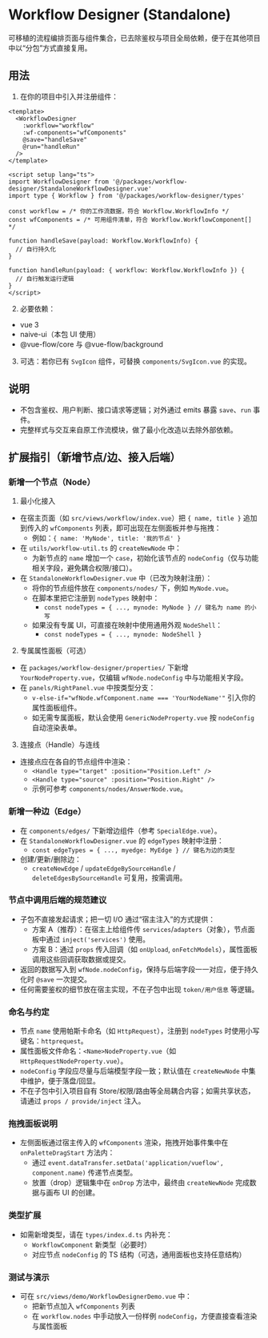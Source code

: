 # Workflow Designer (Standalone)

可移植的流程编排页面与组件集合，已去除鉴权与项目全局依赖，便于在其他项目中以“分包”方式直接复用。

## 用法

1. 在你的项目中引入并注册组件：

```vue
<template>
  <WorkflowDesigner
    :workflow="workflow"
    :wf-components="wfComponents"
    @save="handleSave"
    @run="handleRun"
  />
</template>

<script setup lang="ts">
import WorkflowDesigner from '@/packages/workflow-designer/StandaloneWorkflowDesigner.vue'
import type { Workflow } from '@/packages/workflow-designer/types'

const workflow = /* 你的工作流数据，符合 Workflow.WorkflowInfo */
const wfComponents = /* 可用组件清单，符合 Workflow.WorkflowComponent[] */

function handleSave(payload: Workflow.WorkflowInfo) {
  // 自行持久化
}

function handleRun(payload: { workflow: Workflow.WorkflowInfo }) {
  // 自行触发运行逻辑
}
</script>
```

2. 必要依赖：
- vue 3
- naive-ui（本包 UI 使用）
- @vue-flow/core 与 @vue-flow/background

3. 可选：若你已有 `SvgIcon` 组件，可替换 `components/SvgIcon.vue` 的实现。

## 说明

- 不包含鉴权、用户判断、接口请求等逻辑；对外通过 emits 暴露 `save`、`run` 事件。
- 完整样式与交互来自原工作流模块，做了最小化改造以去除外部依赖。

## 扩展指引（新增节点/边、接入后端）

### 新增一个节点（Node）
1) 最小化接入
- 在宿主页面（如 `src/views/workflow/index.vue`）把 `{ name, title }` 追加到传入的 `wfComponents` 列表，即可出现在左侧面板并参与拖拽：
  - 例如：`{ name: 'MyNode', title: '我的节点' }`
- 在 `utils/workflow-util.ts` 的 `createNewNode` 中：
  - 为新节点的 `name` 增加一个 `case`，初始化该节点的 `nodeConfig`（仅与功能相关字段，避免耦合权限/接口）。
- 在 `StandaloneWorkflowDesigner.vue` 中（已改为映射注册）：
  - 将你的节点组件放在 `components/nodes/` 下，例如 `MyNode.vue`。
  - 在脚本里把它注册到 `nodeTypes` 映射中：
    - `const nodeTypes = { ..., mynode: MyNode } // 键名为 name 的小写`
  - 如果没有专属 UI，可直接在映射中使用通用外观 `NodeShell`：
    - `const nodeTypes = { ..., mynode: NodeShell }`

2) 专属属性面板（可选）
- 在 `packages/workflow-designer/properties/` 下新增 `YourNodeProperty.vue`，仅编辑 `wfNode.nodeConfig` 中与功能相关字段。
- 在 `panels/RightPanel.vue` 中按类型分支：
  - `v-else-if="wfNode.wfComponent.name === 'YourNodeName'"` 引入你的属性面板组件。
  - 如无需专属面板，默认会使用 `GenericNodeProperty.vue` 按 `nodeConfig` 自动渲染表单。

3) 连接点（Handle）与连线
- 连接点应在各自的节点组件中渲染：
  - `<Handle type="target" :position="Position.Left" />`
  - `<Handle type="source" :position="Position.Right" />`
  - 示例可参考 `components/nodes/AnswerNode.vue`。

### 新增一种边（Edge）
- 在 `components/edges/` 下新增边组件（参考 `SpecialEdge.vue`）。
- 在 `StandaloneWorkflowDesigner.vue` 的 `edgeTypes` 映射中注册：
  - `const edgeTypes = { ..., myedge: MyEdge } // 键名为边的类型`
- 创建/更新/删除边：
  - `createNewEdge` / `updateEdgeBySourceHandle` / `deleteEdgesBySourceHandle` 可复用，按需调用。

### 节点中调用后端的规范建议
- 子包不直接发起请求；把一切 I/O 通过“宿主注入”的方式提供：
  - 方案 A（推荐）：在宿主上给组件传 `services`/`adapters`（对象），节点面板中通过 `inject('services')` 使用。
  - 方案 B：通过 `props` 传入回调（如 `onUpload`, `onFetchModels`），属性面板调用这些回调获取数据或提交。
- 返回的数据写入到 `wfNode.nodeConfig`，保持与后端字段一一对应，便于持久化时 `@save` 一次提交。
- 任何需要鉴权的细节放在宿主实现，不在子包中出现 `token/用户信息` 等逻辑。

### 命名与约定
- 节点 `name` 使用帕斯卡命名（如 `HttpRequest`），注册到 `nodeTypes` 时使用小写键名：`httprequest`。
- 属性面板文件命名：`<Name>NodeProperty.vue`（如 `HttpRequestNodeProperty.vue`）。
- `nodeConfig` 字段应尽量与后端模型字段一致；默认值在 `createNewNode` 中集中维护，便于落盘/回显。
- 不在子包中引入项目自有 Store/权限/路由等全局耦合内容；如需共享状态，请通过 `props / provide/inject` 注入。

### 拖拽面板说明
- 左侧面板通过宿主传入的 `wfComponents` 渲染，拖拽开始事件集中在 `onPaletteDragStart` 方法内：
  - 通过 `event.dataTransfer.setData('application/vueflow', component.name)` 传递节点类型。
  - 放置（drop）逻辑集中在 `onDrop` 方法中，最终由 `createNewNode` 完成数据与画布 UI 的创建。

### 类型扩展
- 如需新增类型，请在 `types/index.d.ts` 内补充：
  - `WorkflowComponent` 新类型（必要时）
  - 对应节点 `nodeConfig` 的 TS 结构（可选，通用面板也支持任意结构）

### 测试与演示
- 可在 `src/views/demo/WorkflowDesignerDemo.vue` 中：
  - 把新节点加入 `wfComponents` 列表
  - 在 `workflow.nodes` 中手动放入一份样例 `nodeConfig`，方便直接查看渲染与属性面板


